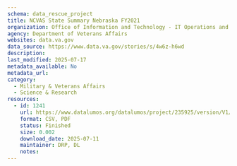 ```yaml
---
schema: data_rescue_project 
title: NCVAS State Summary Nebraska FY2021
organization: Office of Information and Technology - IT Operations and Services (ITOPS)
agency: Department of Veterans Affairs
websites: data.va.gov
data_source: https://www.data.va.gov/stories/s/4w6z-h6wd
description: 
last_modified: 2025-07-17
metadata_available: No
metadata_url: 
category:
  - Military & Veterans Affairs 
  - Science & Research 
resources:
  - id: 1241
    url: https://www.datalumos.org/datalumos/project/235925/version/V1/view
    format: CSV, PDF
    status: Finished
    size: 0.002
    download_date: 2025-07-11
    maintainer: DRP, DL
    notes: 
---
```

